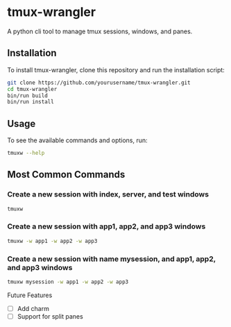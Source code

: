 # tmux-wrangler

A python cli tool to manage tmux sessions, windows, and panes.

## Installation

To install tmux-wrangler, clone this repository and run the installation script:

```bash
git clone https://github.com/yourusername/tmux-wrangler.git
cd tmux-wrangler
bin/run build
bin/run install
```

## Usage

To see the available commands and options, run:

```bash
tmuxw --help
```

## Most Common Commands

### Create a new session with index, server, and test windows

```bash
tmuxw
```

### Create a new session with app1, app2, and app3 windows

```bash
tmuxw -w app1 -w app2 -w app3
```

### Create a new session with name mysession, and app1, app2, and app3 windows

```bash
tmuxw mysession -w app1 -w app2 -w app3
```

Future Features

- [ ] Add charm
- [ ] Support for split panes
